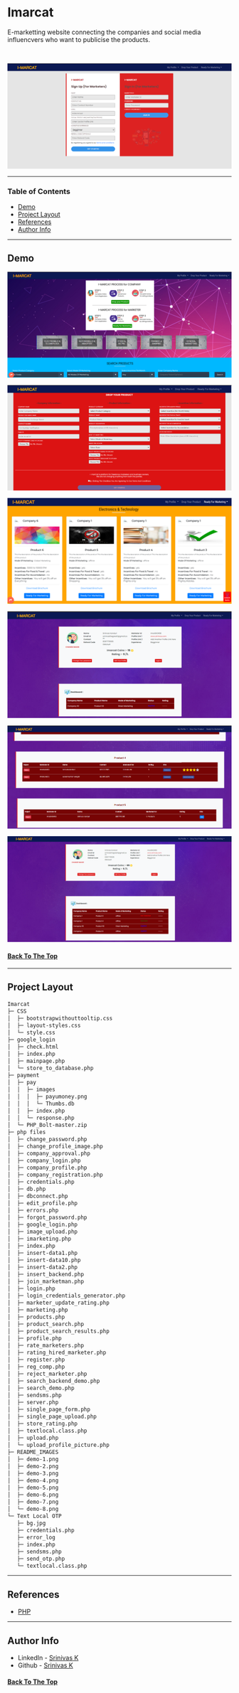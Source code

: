 # Imarcat
E-marketting website connecting the companies and social media influencvers who want to publicise the products.
 
<br>

<p align="center">
  <img  src="README_IMAGES\demo-4.png" >  
</p>

---

### Table of Contents

- [Demo](#demo)
- [Project Layout](#project-layout)
- [References](#references)
- [Author Info](#author-info)

---

## Demo

<p align="center">
  <img  src="README_IMAGES\demo-5.png" >  
</p>

<p align="center">
  <img  src="README_IMAGES\demo-3.png" >  
</p>


<p align="center">
  <img  src="README_IMAGES\demo-1.png" >  
</p>


<p align="center">
  <img  src="README_IMAGES\demo-6.png" >  
</p>
<p align="center">
  <img  src="README_IMAGES\demo-7.png" >  
</p>
<p align="center">
  <img  src="README_IMAGES\demo-8.png" >  
</p>






#### [Back To The Top](#AWS-Image-Upload-and-Recognize-Objects)

---

## Project Layout
```
Imarcat
├─ CSS
│  ├─ bootstrapwithouttooltip.css
│  ├─ layout-styles.css
│  └─ style.css
├─ google_login
│  ├─ check.html
│  ├─ index.php
│  ├─ mainpage.php
│  └─ store_to_database.php
├─ payment
│  ├─ pay
│  │  ├─ images
│  │  │  ├─ payumoney.png
│  │  │  └─ Thumbs.db
│  │  ├─ index.php
│  │  └─ response.php
│  └─ PHP_Bolt-master.zip
├─ php files
│  ├─ change_password.php
│  ├─ change_profile_image.php
│  ├─ company_approval.php
│  ├─ company_login.php
│  ├─ company_profile.php
│  ├─ company_registration.php
│  ├─ credentials.php
│  ├─ db.php
│  ├─ dbconnect.php
│  ├─ edit_profile.php
│  ├─ errors.php
│  ├─ forgot_password.php
│  ├─ google_login.php
│  ├─ image_upload.php
│  ├─ imarketing.php
│  ├─ index.php
│  ├─ insert-data1.php
│  ├─ insert-data10.php
│  ├─ insert-data2.php
│  ├─ insert_backend.php
│  ├─ join_marketman.php
│  ├─ login.php
│  ├─ login_credentials_generator.php
│  ├─ marketer_update_rating.php
│  ├─ marketing.php
│  ├─ products.php
│  ├─ product_search.php
│  ├─ product_search_results.php
│  ├─ profile.php
│  ├─ rate_marketers.php
│  ├─ rating_hired_marketer.php
│  ├─ register.php
│  ├─ reg_comp.php
│  ├─ reject_marketer.php
│  ├─ search_backend_demo.php
│  ├─ search_demo.php
│  ├─ sendsms.php
│  ├─ server.php
│  ├─ single_page_form.php
│  ├─ single_page_upload.php
│  ├─ store_rating.php
│  ├─ textlocal.class.php
│  ├─ upload.php
│  └─ upload_profile_picture.php
├─ README_IMAGES
│  ├─ demo-1.png
│  ├─ demo-2.png
│  ├─ demo-3.png
│  ├─ demo-4.png
│  ├─ demo-5.png
│  ├─ demo-6.png
│  ├─ demo-7.png
│  └─ demo-8.png
└─ Text Local OTP
   ├─ bg.jpg
   ├─ credentials.php
   ├─ error_log
   ├─ index.php
   ├─ sendsms.php
   ├─ send_otp.php
   └─ textlocal.class.php

```

---

## References

- [PHP](https://www.php.net/)

---

## Author Info

- LinkedIn - [Srinivas K](https://www.linkedin.com/in/srinivas-konduri/)
- Github - [Srinivas K](https://github.com/srinivaskool)

#### [Back To The Top](#AWS-Image-Upload-and-Recognize-Objects)



